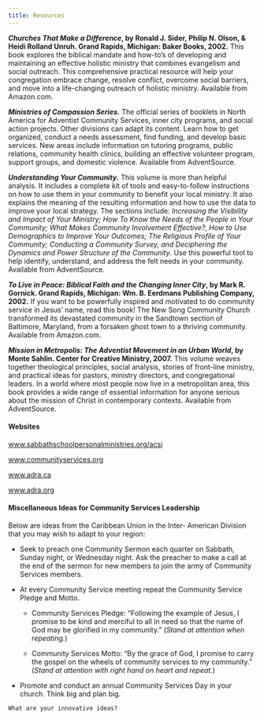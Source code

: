 ```yaml
---
title: Resources
---
```


**_Churches That Make a Difference_, by Ronald J. Sider, Philip N. Olson, & Heidi Rolland Unruh. Grand Rapids, Michigan: Baker Books, 2002.** This book explores the biblical mandate and how-to’s of developing and maintaining an effective holistic ministry that combines evangelism and social outreach. This comprehensive practical resource will help your congregation embrace change, resolve conflict, overcome social barriers, and move into a life-changing outreach of holistic ministry. Available from Amazon.com.

**_Ministries of Compassion Series._** The official series of booklets in North America for Adventist Community Services, inner city programs, and social action projects. Other divisions can adapt its content. Learn how to get organized, conduct a needs assessment, find funding, and develop basic services. New areas include information on tutoring programs, public relations, community health clinics, building an effective volunteer program, support groups, and domestic violence. Available from AdventSource.

**_Understanding Your Community._** This volume is more than helpful analysis. It includes a complete kit of tools and easy-to-follow instructions on how to use them in your community to benefit your local ministry. It also explains the meaning of the resulting information and how to use the data to improve your local strategy. The sections include: _Increasing the Visibility and Impact of Your Ministry; How To Know the Needs of the People in Your Community; What Makes Community Involvement Effective?, How to Use Demographics to Improve Your Outcomes; The Religious Profile of Your Community; Conducting a Community Survey, and Deciphering the Dynamics and Power Structure of the Community_. Use this powerful tool to help identify, understand, and address the felt needs in your community. Available from AdventSource.

**_To Live in Peace: Biblical Faith and the Changing Inner City_, by Mark R. Gornick. Grand Rapids, Michigan: Wm. B. Eerdmans Publishing Company, 2002.** If you want to be powerfully inspired and motivated to do community service in Jesus’ name, read this book! The New Song Community Church transformed its devastated community in the Sandtown section of Baltimore, Maryland, from a forsaken ghost town to a thriving community. Available from Amazon.com.

**_Mission in Metropolis: The Adventist Movement in an Urban World_, by Monte Sahlin. Center for Creative Ministry, 2007.** This volume weaves together theological principles, social analysis, stories of front-line ministry, and practical ideas for pastors, ministry directors, and congregational leaders. In a world where most people now live in a metropolitan area, this book provides a wide range of essential information for anyone serious about the mission of Christ in contemporary contexts. Available from AdventSource.

#### Websites

www.sabbathschoolpersonalministries.org/acsi

www.communityservices.org

www.adra.ca

www.adra.org

#### Miscellaneous Ideas for Community Services Leadership

Below are ideas from the Caribbean Union in the Inter- American Division that you may wish to adapt to your region:

- Seek to preach one Community Sermon each quarter on Sabbath, Sunday night, or Wednesday night. Ask the preacher to make a call at the end of the sermon for new members to join the army of Community Services members.

- At every Community Service meeting repeat the Community Service Pledge and Motto.

	- Community Services Pledge: “Following the example of Jesus, I promise to be kind and merciful to all in need so that the name of God may be glorified in my community.” (_Stand at attention when repeating._)

	- Community Services Motto: “By the grace of God, I promise to carry the gospel on the wheels of community services to my community.” (_Stand at attention with right hand on heart and repeat._)

- Promote and conduct an annual Community Services Day in your church. Think big and plan big.

`What are your innovative ideas?`
